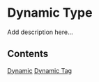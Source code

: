 Dynamic Type
==============

Add description here…

## Contents

 [Dynamic](dynamic.md)
 [Dynamic Tag](dynamic-tag.md)
